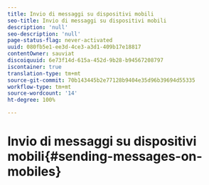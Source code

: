 ```yaml
---
title: Invio di messaggi su dispositivi mobili
seo-title: Invio di messaggi su dispositivi mobili
description: 'null'
seo-description: 'null'
page-status-flag: never-activated
uuid: 080fb5e1-ee3d-4ce3-a3d1-409b17e18817
contentOwner: sauviat
discoiquuid: 6e73f14d-615a-452d-9b28-b94567208797
iscontainer: true
translation-type: tm+mt
source-git-commit: 70b143445b2e77128b9404e35d96b39694d55335
workflow-type: tm+mt
source-wordcount: '14'
ht-degree: 100%

---
```



# Invio di messaggi su dispositivi mobili{#sending-messages-on-mobiles}


